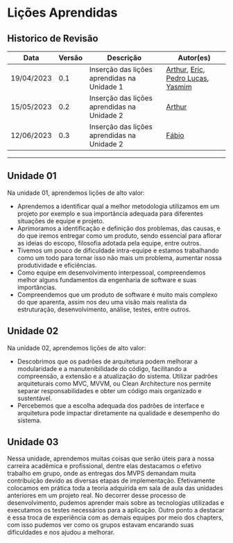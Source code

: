 # Lições Aprendidas

## Historico de Revisão

| Data     | Versão | Descrição                  | Autor(es)                                                                          |
|----------|--------|----------------------------|---------------------------------------------------------------------------------------------|
|19/04/2023|   0.1  | Inserção das lições aprendidas na Unidade 1  |[Arthur](https://github.com/Arthrok), [Eric](https://github.com/ericbky), [Pedro Lucas](https://github.com/lucasdray), [Yasmim](https://github.com/yaskisoba)|
|15/05/2023|   0.2  | Inserção das lições aprendidas na Unidade 2  |[Arthur](https://github.com/Arthrok)|
|12/06/2023|   0.3  | Inserção das lições aprendidas na Unidade 2  |[Fábio](https://github.com/fabioaletorres)|

----------------------------------------------------------------
## Unidade 01

Na unidade 01, aprendemos lições de alto valor:

- Aprendemos a identificar qual a melhor metodologia utilizamos em um projeto por exemplo e sua importância adequada para diferentes situações de equipe e projeto.
- Aprimoramos a identificação e definição dos problemas, das causas, e do que iremos entregar como um produto, sendo essencial para aflorar as ideias do escopo, filosofia adotada pela equipe, entre outros.
- Tivemos um pouco de dificuldade intra-equipe e estamos trabalhando como um todo para tornar isso não mais um problema, aumentar nossa produtividade e eficiências.
- Como equipe em desenvolvimento interpessoal, compreendemos melhor alguns fundamentos da engenharia de software e suas importâncias.
- Compreendemos que um produto de software é muito mais complexo do que aparenta, assim nos deu uma visão mais realista da estruturação, desenvolvimento, análise, testes, entre outros.

## Unidade 02

Na unidade 02, aprendemos lições de alto valor:

- Descobrimos que os padrões de arquitetura podem melhorar a modularidade e a manutenibilidade do código, facilitando a compreensão, a extensão e a atualização do sistema. Utilizar padrões arquiteturais como MVC, MVVM, ou Clean Architecture nos permite separar responsabilidades e obter um código mais organizado e sustentável.
- Percebemos que a escolha adequada dos padrões de interface e arquitetura pode impactar diretamente na qualidade e desempenho do sistema.

## Unidade 03 

Nessa unidade, aprendemos muitas coisas que serão úteis para a nossa carreira acadêmica e profissional, dentre elas destacamos o efetivo trabalho em grupo, onde as entregas dos MVPS demandam muita contribuição devido as diversas etapas de implementação. Efetivamente colocamos em prática toda a teoria adquirida em sala de aula das unidades anteriores em um projeto real. 
No decorrer desse processo de desenvolvimento, pudemos aprender mais sobre as tecnologias utilizadas e executamos os testes necessários para a aplicação.
Outro ponto a destacar é essa troca de experiência com as demais equipes por meio dos chapters, com isso pudemos ver como os grupos estavam encarando suas dificuldades e nos ajudou a melhorar.

